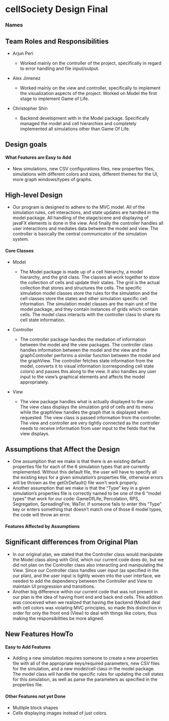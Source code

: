 # cellSociety Design Final
### Names

## Team Roles and Responsibilities

 * Arjun Peri
    * Worked mainly on the controller of the project, specifically in regard to error handling and file
    input/output.

 * Alex Jimenez
    * Worked mainly on the view and controller, specifically to implement the visualization aspects of the project.
    Worked on Model the first stage to implement Game of Life. 

 * Christopher Shin
    * Backend development with in the Model package. Specifically managed the model and cell hierarchies
    and completely implemented all simulations other than Game Of Life. 


## Design goals

#### What Features are Easy to Add
   * New simulations, new CSV configurations files, new properties files, simulations with different 
   colors and sizes, different themes for the UI, more graph windows/types of graphs.

## High-level Design
   * Our program is designed to adhere to the MVC model. All of the simulation rules, cell interactions, 
   and state updates are handled in the model package. All handling of the stage/scene and displaying of 
   javaFX elements is done in the view. And finally the controller handles all user interactions and mediates 
   data between the model and view. The controller is basically the central communicator of the simulation 
   system.
#### Core Classes
   * Model
        * The Model package is made up of a cell hierarchy, a model hierarchy, and the grid class. 
        The classes all work together to store the collection of cells and update their states. The
        grid is the actual collection that stores and structures the cells. The specific simulation
        model classes store the rules for the simulation and the cell classes store the states and
        other simulation specific cell information. The simulation model classes are the main unit
        of the model package, and they contain instances of grids which contain cells. The model
        class interacts with the controller class to share its cell state information.

   * Controller
        * The controller package handles the mediation of information between the model and the view 
        packages. The controller class handles information between the model and the view and the 
        graphController performs a similar function between the model and the graphView. The controller 
        fetches state information from the model, converts it to visual information (corresponding cell 
        state colors) and passes this along to the view. It also handles any user input to the view’s 
        graphical elements and affects the model appropriately.

   * View
        * The view package handles what is actually displayed to the user. The view class displays 
        the simulation grid of cells and its menu while the graphView handles the graph that is displayed 
        when requested. The view class is passed information from the controller. The view and controller 
        are very tightly connected as the controller needs to receive information from user input to the 
        fields that the view displays.

## Assumptions that Affect the Design
   * One assumption that we make is that there is an existing default properties file for each of the
    6 simulation types that are currently implemented. Without this default file, the user will have
    to specify all the existing keys for a given simulation’s properties file, otherwise errors will
    be thrown as the getOrDefault() file won’t work properly.
   * Another assumption that we make is that the “Type” key in a given simulation’s properties file 
   is correctly named to be one of the 6 “model types” that work for our code: GameOfLife, Percolation,
   RPS, Segregation, SpreadingFire, WaTor. If someone fails to enter this “Type” key or enters something 
   that doesn’t match one of those 6 model types, the code will throw an error. 

#### Features Affected by Assumptions
 
## Significant differences from Original Plan
   * In our original plan, we stated that the Controller class would manipulate the Model class along
    with Grid, which our current code does do, but we did not plan on the Controller class also interacting
    and manipulating the View. Since our Controller class handles user input (as specified in the our plan),
    and the user input is tightly woven into the user interface, we needed to add the dependency between
    the Controller and View to maintain UI progression and transitions.
   * Another big difference within our current code that was not present in our plan is the idea of 
   having front end and back end cells. This addition was conceived when we realized that having the
   backend (Model) deal with cell colors was violating MVC principles, so made this distinction in 
   order for only the front end (View) to deal with things like colors, thus making the responsibilities
   be more aligned.

## New Features HowTo

#### Easy to Add Features
   * Adding a new simulation requires someone to create a new properties file with all of the appropriate
    keys/required parameters, new CSV files for the simulation, and a new model/cell class in the model 
    package.  The model class will handle the specific rules for updating the cell states for this simulation, 
    as well as parse the parameters as specified in the properties file.
   
#### Other Features not yet Done
   * Multiple block shapes
   * Cells displaying images instead of just colors.
